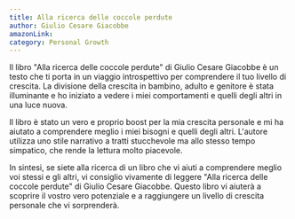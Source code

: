 ```yaml
---
title: Alla ricerca delle coccole perdute
author: Giulio Cesare Giacobbe
amazonLink:
category: Personal Growth
---
```


Il libro "Alla ricerca delle coccole perdute" di Giulio Cesare Giacobbe è un testo che ti porta in un viaggio introspettivo per comprendere il tuo livello di crescita. La divisione della crescita in bambino, adulto e genitore è stata illuminante e ho iniziato a vedere i miei comportamenti e quelli degli altri in una luce nuova.

Il libro è stato un vero e proprio boost per la mia crescita personale e mi ha aiutato a comprendere meglio i miei bisogni e quelli degli altri. L'autore utilizza uno stile narrativo a tratti stucchevole ma allo stesso tempo simpatico, che rende la lettura molto piacevole.

In sintesi, se siete alla ricerca di un libro che vi aiuti a comprendere meglio voi stessi e gli altri, vi consiglio vivamente di leggere "Alla ricerca delle coccole perdute" di Giulio Cesare Giacobbe. Questo libro vi aiuterà a scoprire il vostro vero potenziale e a raggiungere un livello di crescita personale che vi sorprenderà.

